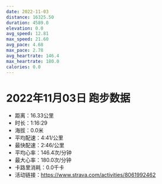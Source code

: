 ```yaml
---
date: 2022-11-03
distance: 16325.50
duration: 4589.0
elevation: 0.0
avg_speed: 12.81
max_speed: 21.60
avg_pace: 4.68
max_pace: 2.78
avg_heartrate: 146.4
max_heartrate: 180.0
calories: 0.0
---
```


# 2022年11月03日 跑步数据

- 距离：16.33公里
- 时长：1:16:29
- 海拔：0.0米
- 平均配速：4:41/公里
- 最快配速：2:46/公里
- 平均心率：146.4次/分钟
- 最大心率：180.0次/分钟
- 卡路里消耗：0.0千卡
- 活动链接：https://www.strava.com/activities/8061992462

